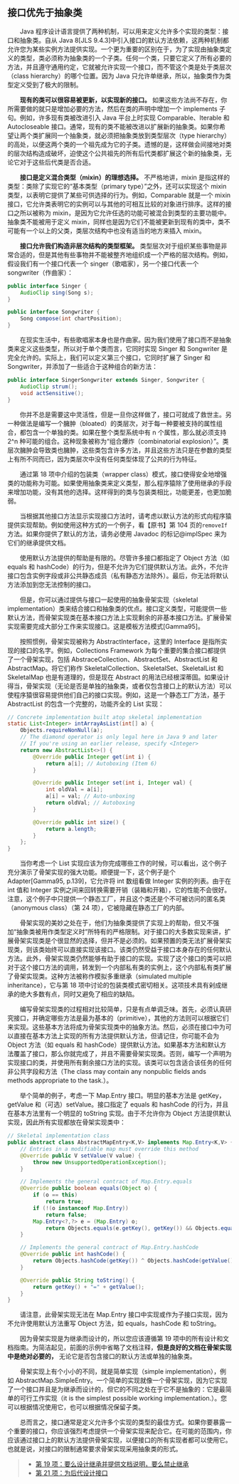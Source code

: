 ## 接口优先于抽象类

&emsp;&emsp;Java 程序设计语言提供了两种机制，可以用来定义允许多个实现的类型：接口和抽象类。自从 Java 8[JLS 9.4.3]中引入接口的默认方法依赖，这两种机制都允许您为某些实例方法提供实现。一个更为重要的区别在于，为了实现由抽象类定义的类型，类必须称为抽象类的一个子类。任何一个类，只要它定义了所有必要的方法，并且遵守通用约定，它就被允许实现一个接口，而不管这个类是处于类层次（class hierarchy）的哪个位置。因为 Java 只允许单继承，所以，抽象类作为类型定义受到了极大的限制。

&emsp;&emsp;**现有的类可以很容易被更新，以实现新的接口。** 如果这些方法尚不存在，你所需要做的就只是增加必要的方法，然后在类的声明中增加一个 implements 子句。例如，许多现有类被改进引入 Java 平台上时实现 Comparable、Iterable 和 Autocloseable 接口。通常，现有的类不能被改进以扩展新的抽象类。如果你希望让两个类扩展同一个抽象类，就必须把抽象类放到类型层次（type hierarchy）的高处，以便这两个类的一个祖先成为它的子类。遗憾的是，这样做会间接地对类的层次结构造成破坏，迫使这个公共祖先的所有后代类都扩展这个新的抽象类，无论它对于这些后代类是否合适。

&emsp;&emsp;**接口是定义混合类型（mixin）的理想选择。** 不严格地讲，mixin 是指这样的类型：类除了实现它的“基本类型（primary type）”之外，还可以实现这个 mixin 类型，以表明它提供了某些可供选择的行为。例如，Comparable 就是一个 mixin 接口，它允许类表明它的实例可以与其他的可相互比较的对象进行排序。这样的接口之所以被称为 mixin，是因为它允许任选的功能可被混合到类型的主要功能中。抽象类不能被用于定义 mixin，同样也是因为它们不能被更新到现有的类中，类不可能有一个以上的父类，类层次结构中也没有适当的地方来插入 mixin。

&emsp;&emsp;**接口允许我们构造非层次结构的类型框架。** 类型层次对于组织某些事物是非常合适的，但是其他有些事物并不能被整齐地组织成一个严格的层次结构。例如，假设我们有一个接口代表一个 singer（歌唱家），另一个接口代表一个 songwriter（作曲家）：

```java
public interface Singer {
    AudioClip sing(Song s);
}

public interface Songwriter {
    Song compose(int chartPosition);
}
```

&emsp;&emsp;在现实生活中，有些歌唱家本身也是作曲家。因为我们使用了接口而不是抽象类来定义这些类型，所以对于单个类而言，它同时实现 Singer 和 Songwriter 是完全允许的。实际上，我们可以定义第三个接口，它同时扩展了 Singer 和 Songwriter，并添加了一些适合于这种组合的新方法：

```java
public interface SingerSongwriter extends Singer, Songwriter {
    AudioClip strum();
    void actSensitive();
}
```

&emsp;&emsp;你并不总是需要这中灵活性，但是一旦你这样做了，接口可就成了救世主。另一种做法是编写一个臃肿（bloated）的类层次，对于每一种要被支持的属性组合，都包含一个单独的类。如果在整个类型系统中有 n 个属性，那么就必须支持 2^n 种可能的组合。这种现象被称为“组合爆炸（combinatorial explosion）”。类层次臃肿会导致类也臃肿，这些类包含许多方法，并且这些方法只是在参数的类型上有所不同而已，因为类层次中没有任何类型体现了公共的行为特征。

&emsp;&emsp;通过第 18 项中介绍的包装类（wrapper class）模式，接口使得安全地增强类的功能称为可能。如果使用抽象类来定义类型，那么程序猿除了使用继承的手段来增加功能，没有其他的选择。这样得到的类与包装类相比，功能更差，也更加脆弱。

&emsp;&emsp;当根据其他接口方法显示实现接口方法时，请考虑以默认方法的形式向程序猿提供实现帮助。例如使用这种方式的一个例子，看【原书】第 104 页的`removeIf`方法。如果你提供了默认的方法，请务必使用 Javadoc 的标记@implSpec 来为它们的继承提供文档。

&emsp;&emsp;使用默认方法提供的帮助是有限的。尽管许多接口都指定了 Object 方法（如 equals 和 hashCode）的行为，但是不允许为它们提供默认方法。此外，不允许接口包含实例字段或非公共静态成员（私有静态方法除外）。最后，你无法将默认方法添加到您无法控制的接口。

&emsp;&emsp;但是，你可以通过提供与接口一起使用的抽象骨架实现（skeletal implementation）类来结合接口和抽象类的优点。接口定义类型，可能提供一些默认方法，而骨架实现类在基本接口方法上实现剩余的非基本接口方法。扩展骨架实现需要完成大部分工作来实现接口。这是模板方法模式[Gamma95]。

&emsp;&emsp;按照惯例，骨架实现被称为 AbstractInterface，这里的 Interface 是指所实现的接口的名字。例如，Collections Framework 为每个重要的集合接口都提供了一个骨架实现，包括 AbstraceCollection、AbstractSet、AbstractList 和 AbstractMap。将它们称作 SkeletalCollection、SkeletalSet、SkeletalList 和 SkeletalMap 也是有道理的，但是现在 Abstract 的用法已经根深蒂固。如果设计得当，骨架实现（无论是否是单独的抽象类，或者仅包含接口上的默认方法）可以使程序猿很容易提供他们自己的接口实现。例如，这是一个静态工厂方法，基于 AbstractList 的包含一个完整的，功能齐全的 List 实现：

```java
// Concrete implementation built atop skeletal implementation
static List<Integer> intArrayAsList(int[] a) {
    Objects.requireNonNull(a);
    // The diamond operator is only legal here in Java 9 and later
    // If you're using an earlier release, specify <Integer>
    return new AbstractList<>() {
        @Override public Integer get(int i) {
            return a[i]; // Autoboxing (Item 6)
        }

        @Override public Integer set(int i, Integer val) {
            int oldVal = a[i];
            a[i] = val; // Auto-unboxing
            return oldVal; // Autoboxing
        }

        @Override public int size() {
            return a.length;
        }
    };
}
```

&emsp;&emsp;当你考虑一个 List 实现应该为你完成哪些工作的时候，可以看出，这个例子充分演示了骨架实现的强大功能。顺便提一下，这个例子是个 Adapter[Gamma95, p.139]，它允许将 int 数组看做 Integer 实例的列表。由于在 int 值和 Integer 实例之间来回转换需要开销（装箱和开箱），它的性能不会很好。注意，这个例子中只提供一个静态工厂，并且这个类还是个不可被访问的匿名类（anonymous class）（第 24 项），它被隐藏在静态工厂的内部。

&emsp;&emsp;骨架实现的美妙之处在于，他们为抽象类提供了实现上的帮助，但又不强加“抽象类被用作类型定义时”所特有的严格限制。对于接口的大多数实现来讲，扩展骨架实现类是个很显然的选择，但并不是必须的。如果预置的类无法扩展骨架实现类，则该类始终可以直接实现该接口。该类仍然受益于接口本身存在的任何默认方法。此外，骨架实现类仍然能够有助于接口的实现。实现了这个接口的类可以把对于这个接口方法的调用，转发到一个内部私有类的实例上，这个内部私有类扩展了骨架实现类。这种方法被称作模拟多重继承（simulated multiple inheritance），它与第 18 项中讨论的包装类模式密切相关。这项技术具有剁成继承的绝大多数有点，同时又避免了相应的缺陷。

&emsp;&emsp;编写骨架实现类的过程相对比较简单，只是有点单调乏味。首先，必须认真研究接口，并确定哪些方法是最为基本的（primitive），其他的方法则可以根据它们来实现。这些基本方法将成为骨架实现类中的抽象方法。然后，必须在接口中为可以直接在基本方法上实现的所有方法提供默认方法，但请记住，你可能不会为 Object 方法（如 equals 和 hashCode）提供默认方法。如果基本方法和默认方法覆盖了接口，那么你就完成了，并且不需要骨架实现类。否则，编写一个声明为实现接口的类，并使用所有剩余接口方法的实现。该类可以包含适合该任务的任何非公共字段和方法（The class may contain any nonpublic fields ands methods appropriate to the task.）。

&emsp;&emsp;举个简单的例子，考虑一下 Map.Entry 接口。明显的基本方法是 getKey，getValue 和（可选）setValue。接口指定了 equals 和 hashCode 的行为，并且在基本方法里有一个明显的 toString 实现。由于不允许你为 Object 方法提供默认实现，因此所有实现都放在骨架实现类中：

```java
// Skeletal implementation class
public abstract class AbstractMapEntry<K,V> implements Map.Entry<K,V> {
    // Entries in a modifiable map must override this method
    @Override public V setValue(V value) {
        throw new UnsupportedOperationException();
    }

    // Implements the general contract of Map.Entry.equals
    @Override public boolean equals(Object o) {
        if (o == this)
            return true;
        if (!(o instanceof Map.Entry))
            return false;
        Map.Entry<?,?> e = (Map.Entry) o;
            return Objects.equals(e.getKey(), getKey()) && Objects.equals(e.getValue(), getValue());
    }

    // Implements the general contract of Map.Entry.hashCode
    @Override public int hashCode() {
        return Objects.hashCode(getKey()) ^ Objects.hashCode(getValue());
    }

    @Override public String toString() {
        return getKey() + "=" + getValue();
    }
}
```

&emsp;&emsp;请注意，此骨架实现无法在 Map.Entry 接口中实现或作为子接口实现，因为不允许使用默认方法重写 Object 方法，如 equals，hashCode 和 toString。

&emsp;&emsp;因为骨架实现是为继承而设计的，所以您应该遵循第 19 项中的所有设计和文档指南。为简洁起见，前面的示例中省略了文档注释，**但是良好的文档在骨架实现中是绝对必要的，** 无论它是否包含接口的默认方法或单独的抽象类。

&emsp;&emsp;骨架实现上有个小小的不同，就是简单实现（simple implementation），例如 AbstractMap.SimpleEntry。一个简单的实现就像一个骨架实现，因为它实现了一个接口并且是为继承而设计的，但它的不同之处在于它不是抽象的：它是最简单的可行工作实现（it is the simplest possible working implementation.）。您可以根据情况使用它，也可以根据情况保留子类。

&emsp;&emsp;总而言之，接口通常是定义允许多个实现的类型的最佳方式。如果你要暴露一个重要的接口，你应该强烈考虑提供一个骨架实现来配合它。在可能的范围内，你应该通过接口上的默认方法提供骨架实现，以便接口的所有实现者都可以使用它。也就是说，对接口的限制通常要求骨架实现采用抽象类的形式。

> - [第 19 项：要么设计继承并提供文档说明，要么禁止继承](https://gitee.com/lin-mt/effective-java-third-edition/blob/master/第04章：类和接口/第19项：要么为继承而设计，并提供文档，要么就禁止继承.md)
> - [第 21 项：为后代设计接口](https://gitee.com/lin-mt/effective-java-third-edition/blob/master/第04章：类和接口/第21项：为“后代”设计接口.md)